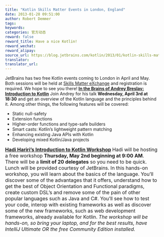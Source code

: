```yaml
---
title: "Kotlin Skills Matter Events in London, England"
date: 2013-01-28 09:51:00
author: Robert Demmer
tags:
keywords:
categories: 官方动态
reward: false
reward_title: Have a nice Kotlin!
reward_wechat:
reward_alipay:
source_url: https://blog.jetbrains.com/kotlin/2013/01/kotlin-skills-matter-events-in-london-england/
translator:
translator_url:
---
```


JetBrains has two free Kotlin events coming to London in April and May. Both sessions will be held at [Skills Matter eXchange](http://skillsmatter.com/location-details/home/1611/96) and registration is required. We hope to see you there!
**<a href="http://skillsmatter.com/podcast/home/introduction-to-kotlin" target="_blank" title="In The Brains of Andrey Breslav: Introduction to Kotlin">In the Brains of Andrey Breslav: Introduction to Kotlin</a>**
Join Andrey for his talk **Wednesday, April 3rd at 18:30** and get an overview of the Kotlin language and the principles behind it. Among other things, the following features will be covered:

* Static null-safety
* Extension functions
* Higher-order functions and type-safe builders
* Smart casts: Kotlin’s lightweight pattern matching
* Enhancing existing Java APIs with Kotlin
* Developing mixed Kotlin/Java projects

**<span style="font-size: 16px"><a href="http://skillsmatter.com/event/java-jee/hadi-hariris-kotlin-workshop" target="_blank" title="Hadi Hariri's Introduction to Kotlin Workship">Hadi Hariri’s Introduction to Kotlin Workshop</a></span>**
<span style="font-size: 16px">Hadi will be hosting a free workshop **Thursday, May 2nd beginning at 9:00 AM**. There will be a **limit of 20 delegates** so you need to be quick. Lunch will be provided courtesy of JetBrains.</span>
<span style="font-size: 16px"><img alt="" class="alignright size-thumbnail wp-image-798" data-recalc-dims="1" src="https://i0.wp.com/blog.jetbrains.com/kotlin/files/2013/01/Hadi-Hariri.png?resize=150%2C150&amp;ssl=1"/>In this hands-on workshop, you will learn about the basics of the language. You’ll discover some of the advantages that it offers, understand how to get the best of Object Orientation and Functional paradigms, create custom DSL’s and remove some of the pain of other popular languages such as Java and C#. You’ll see how to test your code, interop with existing frameworks as well as discover some of the new frameworks, such as web development frameworks, already available for Kotlin.</span>
<em><span style="font-size: 16px">The workshop will be hands-on, so bring your laptop, and for the best results, have IntelliJ Ultimate OR the free Community Edition installed.</span></em>
